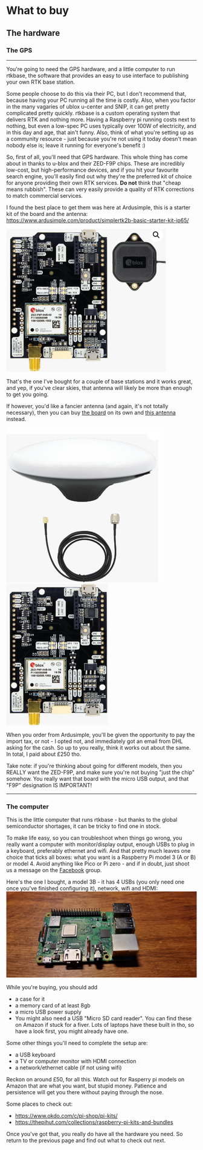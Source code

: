# What to buy

## The hardware

### The GPS

---
You're going to need the GPS hardware, and a little computer to run rtkbase, the software that provides an easy to use interface to publishing your own RTK base station.

Some people choose to do this via their PC, but I don't recommend that, because having your PC running all the time is costly. Also, when you factor in the many vagaries of ublox u-center and SNIP, it can get pretty complicated pretty quickly. rtkbase is a custom operating system that delivers RTK and nothing more. Having a Raspberry pi running costs next to nothing, but even a low-spec PC uses typically over 100W of electricity, and in this day and age, that ain't funny. Also, think of what you're setting up as a community resource - just because you're not using it today doesn't mean nobody else is; leave it running for everyone's benefit :)

So, first of all, you'll need that GPS hardware. This whole thing has come about in thanks to u-blox and their ZED-F9P chips. These are incredibly low-cost, but high-performance devices, and if you hit your favourite search engine, you'll easily find out why they're the preferred kit of choice for anyone providing their own RTK services. **Do not** think that "cheap means rubbish". These can very easily provide a quality of RTK corrections to match commercial services.

I found the best place to get them was here at Ardusimple, this is a starter kit of the board and the antenna:
https://www.ardusimple.com/product/simplertk2b-basic-starter-kit-ip65/

![Simplee kit](simplekit.png) 

That's the one I've bought for a couple of base stations and it works great, and yep, if you've clear skies, that antenna will likely be more than enough to get you going.

If however, you'd like a fancier antenna (and again, it's not totally necessary), then you can buy [the board](https://www.ardusimple.com/product/simplertk2b/) on its own and [this antenna ](https://www.ardusimple.com/product/survey-gnss-multiband-antenna/) instead.

![Survey Antenna](surveyantenna.png)
![The board](theboard.png)

When you order from Ardusimple, you'll be given the opportunity to pay the import tax, or not - I opted not, and immediately got an email from DHL asking for the cash. So up to you really, think it works out about the same. In total, I paid about £250 tho.

Take note: if you're thinking about going for different models, then you REALLY want the ZED-F9P, and make sure you're not buying "just the chip" somehow. You really want that board with the micro USB output, and that "F9P" designation IS IMPORTANT!

---

### The computer

This is the little computer that runs rtkbase - but thanks to the global semiconductor shortages, it can be tricky to find one in stock.

To make life easy, so you can troubleshoot when things go wrong, you really want a computer with monitor/display output, enough USBs to plug in a keyboard, preferably ethernet and wifi. And that pretty much leaves one choice that ticks all boxes: what you want is a Raspberry Pi model 3 (A or B) or model 4. Avoid anything like Pico or Pi zero - and if in doubt, just shoot us a message on the [Facebook](https://fb.me/freertk) group.

Here's the one I bought, a model 3B - it has 4 USBs (you only need one once you've finished configuring it), network, wifi and HDMI:
![The Raspberry pi](thepi.jpg)

While you're buying, you should add
- a case for it
- a memory card of at least 8gb
- a micro USB power supply
- You might also need a USB "Micro SD card reader". You can find these on Amazon if stuck for a fiver. Lots of laptops have these built in tho, so have a look first, you might already have one.

Some other things you'll need to complete the setup are:
- a USB keyboard
- a TV or computer monitor with HDMI connection
- a network/ethernet cable (if not using wifi)

Reckon on around £50, for all this. Watch out for Rasperry pi models on Amazon that are what you want, but stupid money. Patience and persistence will get you there without paying through the nose.

Some places to check out:
- https://www.okdo.com/c/pi-shop/pi-kits/
- https://thepihut.com/collections/raspberry-pi-kits-and-bundles

Once you've got that, you really do have all the hardware you need. So return to the previous page and find out what to check out next.

